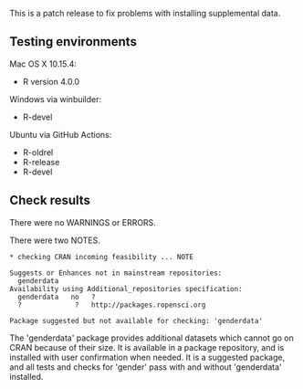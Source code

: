 This is a patch release to fix problems with installing supplemental data.

## Testing environments

Mac OS X 10.15.4:
- R version 4.0.0

Windows via winbuilder:
- R-devel 

Ubuntu via GitHub Actions:
- R-oldrel
- R-release
- R-devel

## Check results

There were no WARNINGS or ERRORS.

There were two NOTES.

    * checking CRAN incoming feasibility ... NOTE

    Suggests or Enhances not in mainstream repositories:
      genderdata
    Availability using Additional_repositories specification:
      genderdata   no   ?                           
      ?             ?   http://packages.ropensci.org

    Package suggested but not available for checking: 'genderdata'

The 'genderdata' package provides additional datasets which cannot go on CRAN 
because of their size. It is available in a package repository, and is installed
with user confirmation when needed. It is a suggested package, and all tests and
checks for 'gender' pass with and without 'genderdata' installed.
